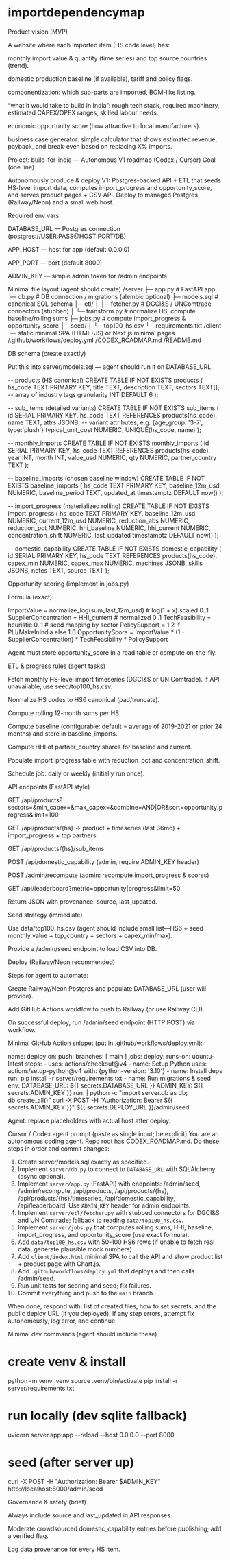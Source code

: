 # importdependencymap

Product vision (MVP)

A website where each imported item (HS code level) has:

monthly import value & quantity (time series) and top source countries (trend).

domestic production baseline (if available), tariff and policy flags.

componentization: which sub-parts are imported, BOM-like listing.

“what it would take to build in India”: rough tech stack, required machinery, estimated CAPEX/OPEX ranges, skilled labour needs.

economic opportunity score (how attractive to local manufacturers).

business case generator: simple calculator that shows estimated revenue, payback, and break-even based on replacing X% imports.

Project: build-for-india — Autonomous V1 roadmap (Codex / Cursor)
Goal (one line)

Autonomously produce & deploy V1: Postgres-backed API + ETL that seeds HS-level import data, computes import_progress and opportunity_score, and serves product pages + CSV API. Deploy to managed Postgres (Railway/Neon) and a small web host.

Required env vars

DATABASE_URL — Postgres connection (postgres://USER:PASS@HOST:PORT/DB)

APP_HOST — host for app (default 0.0.0.0)

APP_PORT — port (default 8000)

ADMIN_KEY — simple admin token for /admin endpoints

Minimal file layout (agent should create)
/server
  ├─ app.py                  # FastAPI app
  ├─ db.py                   # DB connection / migrations (alembic optional)
  ├─ models.sql              # canonical SQL schema
  ├─ etl/
  │   ├─ fetcher.py          # DGCI&S / UNComtrade connectors (stubbed)
  │   └─ transform.py        # normalize HS, compute baseline/rolling sums
  ├─ jobs.py                 # compute import_progress & opportunity_score
  ├─ seed/
  │   └─ top100_hs.csv
  └─ requirements.txt
/client
  └─ static minimal SPA (HTML+JS) or Next.js minimal pages
/.github/workflows/deploy.yml
/CODEX_ROADMAP.md
/README.md

DB schema (create exactly)

Put this into server/models.sql — agent should run it on DATABASE_URL.

-- products (HS canonical)
CREATE TABLE IF NOT EXISTS products (
  hs_code TEXT PRIMARY KEY,
  title TEXT,
  description TEXT,
  sectors TEXT[],          -- array of industry tags
  granularity INT DEFAULT 6
);

-- sub_items (detailed variants)
CREATE TABLE IF NOT EXISTS sub_items (
  id SERIAL PRIMARY KEY,
  hs_code TEXT REFERENCES products(hs_code),
  name TEXT,
  attrs JSONB,             -- variant attributes, e.g. {age_group: '3-7', type:'plush'}
  typical_unit_cost NUMERIC,
  UNIQUE(hs_code, name)
);

-- monthly_imports
CREATE TABLE IF NOT EXISTS monthly_imports (
  id SERIAL PRIMARY KEY,
  hs_code TEXT REFERENCES products(hs_code),
  year INT,
  month INT,
  value_usd NUMERIC,
  qty NUMERIC,
  partner_country TEXT
);

-- baseline_imports (chosen baseline window)
CREATE TABLE IF NOT EXISTS baseline_imports (
  hs_code TEXT PRIMARY KEY,
  baseline_12m_usd NUMERIC,
  baseline_period TEXT,
  updated_at timestamptz DEFAULT now()
);

-- import_progress (materialized rolling)
CREATE TABLE IF NOT EXISTS import_progress (
  hs_code TEXT PRIMARY KEY,
  baseline_12m_usd NUMERIC,
  current_12m_usd NUMERIC,
  reduction_abs NUMERIC,
  reduction_pct NUMERIC,
  hhi_baseline NUMERIC,
  hhi_current NUMERIC,
  concentration_shift NUMERIC,
  last_updated timestamptz DEFAULT now()
);

-- domestic_capability
CREATE TABLE IF NOT EXISTS domestic_capability (
  id SERIAL PRIMARY KEY,
  hs_code TEXT REFERENCES products(hs_code),
  capex_min NUMERIC,
  capex_max NUMERIC,
  machines JSONB,
  skills JSONB,
  notes TEXT,
  source TEXT
);

Opportunity scoring (implement in jobs.py)

Formula (exact):

ImportValue = normalize_log(sum_last_12m_usd)  # log(1 + x) scaled 0..1
SupplierConcentration = HHI_current   # normalized 0..1
TechFeasibility = heuristic 0..1      # seed mapping by sector
PolicySupport = 1.2 if PLI/MakeInIndia else 1.0
OpportunityScore = ImportValue * (1 - SupplierConcentration) * TechFeasibility * PolicySupport


Agent must store opportunity_score in a read table or compute on-the-fly.

ETL & progress rules (agent tasks)

Fetch monthly HS-level import timeseries (DGCI&S or UN Comtrade). If API unavailable, use seed/top100_hs.csv.

Normalize HS codes to HS6 canonical (pad/truncate).

Compute rolling 12-month sums per HS.

Compute baseline (configurable: default = average of 2019-2021 or prior 24 months) and store in baseline_imports.

Compute HHI of partner_country shares for baseline and current.

Populate import_progress table with reduction_pct and concentration_shift.

Schedule job: daily or weekly (initially run once).

API endpoints (FastAPI style)

GET /api/products?sectors=&min_capex=&max_capex=&combine=AND|OR&sort=opportunity|progress&limit=100

GET /api/products/{hs} → product + timeseries (last 36mo) + import_progress + top partners

GET /api/products/{hs}/sub_items

POST /api/domestic_capability (admin, require ADMIN_KEY header)

POST /admin/recompute (admin: recompute import_progress & scores)

GET /api/leaderboard?metric=opportunity|progress&limit=50

Return JSON with provenance: source, last_updated.

Seed strategy (immediate)

Use data/top100_hs.csv (agent should include small list—HS6 + seed monthly value + top_country + sectors + capex_min/max).

Provide a /admin/seed endpoint to load CSV into DB.

Deploy (Railway/Neon recommended)

Steps for agent to automate:

Create Railway/Neon Postgres and populate DATABASE_URL (user will provide).

Add GitHub Actions workflow to push to Railway (or use Railway CLI).

On successful deploy, run /admin/seed endpoint (HTTP POST) via workflow.

Minimal GitHub Action snippet (put in .github/workflows/deploy.yml):

name: deploy
on:
  push:
    branches: [ main ]
jobs:
  deploy:
    runs-on: ubuntu-latest
    steps:
      - uses: actions/checkout@v4
      - name: Setup Python
        uses: actions/setup-python@v4
        with: {python-version: '3.10'}
      - name: Install deps
        run: pip install -r server/requirements.txt
      - name: Run migrations & seed
        env:
          DATABASE_URL: ${{ secrets.DATABASE_URL }}
          ADMIN_KEY: ${{ secrets.ADMIN_KEY }}
        run: |
          python -c "import server.db as db; db.create_all()"
          curl -X POST -H "Authorization: Bearer ${{ secrets.ADMIN_KEY }}" ${{ secrets.DEPLOY_URL }}/admin/seed


Agent: replace placeholders with actual host after deploy.

Cursor / Codex agent prompt (paste as single input; be explicit)
You are an autonomous coding agent. Repo root has CODEX_ROADMAP.md. Do these steps in order and commit changes:

1) Create server/models.sql exactly as specified.
2) Implement `server/db.py` to connect to `DATABASE_URL` with SQLAlchemy (async optional).
3) Implement `server/app.py` (FastAPI) with endpoints: /admin/seed, /admin/recompute, /api/products, /api/products/{hs}, /api/products/{hs}/timeseries, /api/domestic_capability, /api/leaderboard. Use `ADMIN_KEY` header for admin endpoints.
4) Implement `server/etl/fetcher.py` with stubbed connectors for DGCI&S and UN Comtrade; fallback to reading `data/top100_hs.csv`.
5) Implement `server/jobs.py` that computes rolling sums, HHI, baseline, import_progress, and opportunity_score (use exact formula).
6) Add `data/top100_hs.csv` with 50-100 HS6 rows (if unable to fetch real data, generate plausible mock numbers).
7) Add `client/index.html` minimal SPA to call the API and show product list + product page with Chart.js.
8) Add `.github/workflows/deploy.yml` that deploys and then calls /admin/seed.
9) Run unit tests for scoring and seed; fix failures.
10) Commit everything and push to the `main` branch.

When done, respond with: list of created files, how to set secrets, and the public deploy URL (if you deployed).
If any step errors, attempt fix autonomously, log error, and continue.

Minimal dev commands (agent should include these)
# create venv & install
python -m venv .venv
source .venv/bin/activate
pip install -r server/requirements.txt

# run locally (dev sqlite fallback)
uvicorn server.app:app --reload --host 0.0.0.0 --port 8000

# seed (after server up)
curl -X POST -H "Authorization: Bearer $ADMIN_KEY" http://localhost:8000/admin/seed

Governance & safety (brief)

Always include source and last_updated in API responses.

Moderate crowdsourced domestic_capability entries before publishing; add a verified flag.

Log data provenance for every HS item.
